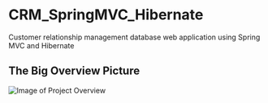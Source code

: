 # CRM_SpringMVC_Hibernate

Customer relationship management database web application using Spring MVC and Hibernate

## The Big Overview Picture
![Image of Project Overview](https://i.imgur.com/wdftfks.png)

